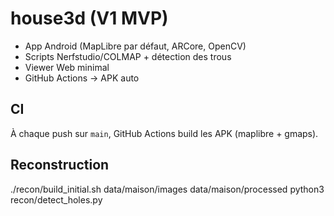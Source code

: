 # house3d (V1 MVP)
- App Android (MapLibre par défaut, ARCore, OpenCV)
- Scripts Nerfstudio/COLMAP + détection des trous
- Viewer Web minimal
- GitHub Actions → APK auto

## CI
À chaque push sur `main`, GitHub Actions build les APK (maplibre + gmaps).

## Reconstruction
./recon/build_initial.sh data/maison/images data/maison/processed
python3 recon/detect_holes.py
